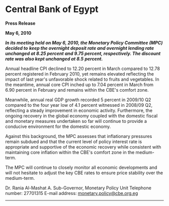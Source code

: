 # Central Bank of Egypt

**Press Release**

**May 6, 2010**

**_In its meeting held on May 6, 2010, the Monetary Policy Committee (MPC) decided to_**
**_keep the overnight deposit rate and overnight lending rate unchanged at 8.25 percent_**
**_and 9.75 percent, respectively. The discount rate was also kept unchanged at 8.5_**
**_percent._**

Annual headline CPI declined to 12.20 percent in March compared to 12.78 percent
registered in February 2010, yet remains elevated reflecting the impact of last year's
unfavorable shock related to fruits and vegetables. In the meantime, annual core CPI
inched up to 7.04 percent in March from 6.90 percent in February and remains within the
CBE's comfort zone.

Meanwhile, annual real GDP growth recorded 5 percent in 2009/10 Q2 compared to the
four year low of 4.1 percent witnessed in 2008/09 Q2, reflecting a steady improvement in
economic activity. Furthermore, the ongoing recovery in the global economy coupled
with the domestic fiscal and monetary measures undertaken so far will continue to
provide a conducive environment for the domestic economy.

Against this background, the MPC assesses that inflationary pressures remain subdued
and that the current level of policy interest rate is appropriate and supportive of the
economic recovery while consistent with maintaining core inflation within the CBE's
comfort zone in the medium-term.

The MPC will continue to closely monitor all economic developments and will not
hesitate to adjust the key CBE rates to ensure price stability over the medium-term.

Dr. Rania Al-Mashat
A. Sub-Governor, Monetary Policy Unit
Telephone number: 27701315
E-mail address: monetary.policy@cbe.org.eg


-----

